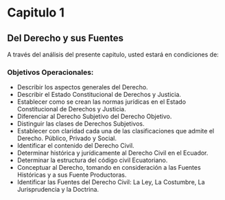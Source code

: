 # Capitulo 1


## Del Derecho y sus Fuentes


A través del análisis del presente capitulo, usted estará en condiciones de:


### Objetivos Operacionales:

* Describir los aspectos generales del Derecho.
* Describir el Estado Constitucional de Derechos y Justicia.
* Establecer como se crean las normas jurídicas en el Estado Constitucional de Derechos y Justicia.
* Diferenciar al Derecho Subjetivo del Derecho Objetivo.
* Distinguir las clases de Derechos Subjetivos.
* Establecer con claridad cada una de las clasificaciones que admite el Derecho. Público, Privado y Social.
* Identificar el contenido del Derecho Civil.
* Determinar histórica y jurídicamente al Derecho Civil en el Ecuador.
* Determinar la estructura del código civil Ecuatoriano.
* Conceptuar al Derecho, tomando en consideración a las Fuentes Históricas y a sus Fuente Productoras.
* Identificar las Fuentes del Derecho Civil: La Ley, La Costumbre, La Jurisprudencia y la Doctrina.
